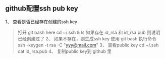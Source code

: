 ## github配置ssh pub key
1、 查看是否已经存在创建的ssh key
> 打开 git bash here
>  cd ~/.ssh & ls
> 如果存在 id_rsa 和 id_rsa.pub 则说明已经创建过了
2、 如果不存在，则生成ssh key
> 使用 git bash 执行命令 ssh -keygen -t rsa -C "yyy@mail.com"
3、 查看public key
> cd ~/.ssh
> cat id_rsa.pub
4、 复制public key到 github 里
